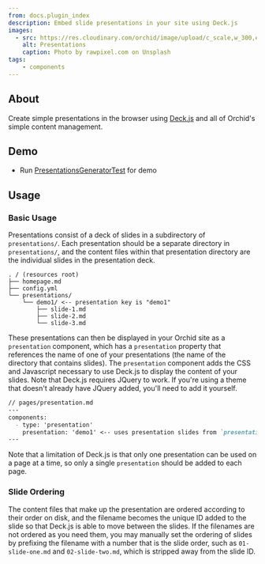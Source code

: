 ```yaml
---
from: docs.plugin_index
description: Embed slide presentations in your site using Deck.js
images:
  - src: https://res.cloudinary.com/orchid/image/upload/c_scale,w_300,e_blur:150/v1524974588/plugins/presentations.jpg
    alt: Presentations
    caption: Photo by rawpixel.com on Unsplash
tags:
    - components
---
```


## About

Create simple presentations in the browser using [Deck.js](http://imakewebthings.com/deck.js/) and all of Orchid's 
simple content management. 

## Demo

- Run [PresentationsGeneratorTest](https://github.com/JavaEden/Orchid/blob/dev/plugins/OrchidPresentations/src/test/kotlin/com/eden/orchid/presentations/PresentationsGeneratorTest.kt) for demo

## Usage

### Basic Usage

Presentations consist of a deck of slides in a subdirectory of `presentations/`. Each presentation should be a separate
directory in `presentations/`, and the content files within that presentation directory are the individual slides in the 
presentation deck.

```text
. / (resources root)
├── homepage.md
├── config.yml
└── presentations/
    └── demo1/ <-- presentation key is "demo1"
        ├── slide-1.md
        ├── slide-2.md
        └── slide-3.md
```

These presentations can then be displayed in your Orchid site as a `presentation` component, which has a `presentation`
property that references the name of one of your presentations (the name of the directory that contains slides). The 
`presentation` component adds the CSS and Javascript necessary to use Deck.js to display the content of your slides. 
Note that Deck.js requires JQuery to work. If you're using a theme that doesn't already have JQuery added, you'll need
to add it yourself. 

```markdown
// pages/presentation.md
---
components:
  - type: 'presentation'
    presentation: 'demo1' <-- uses presentation slides from `presentations/demo1/` directory
---
```

Note that a limitation of Deck.js is that only one presentation can be used on a page at a time, so only a single
`presentation` should be added to each page.

### Slide Ordering 

The content files that make up the presentation are ordered according to their order on disk, and the filename becomes
the unique ID added to the slide so that Deck.js is able to move between the slides. If the filenames are not ordered
as you need them, you may manually set the ordering of slides by prefixing the filename with a number that is the slide
order, such as `01-slide-one.md` and `02-slide-two.md`, which is stripped away from the slide ID.
